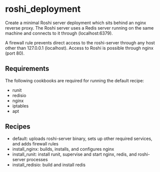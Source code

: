 # roshi_deployment

Create a minimal Roshi server deployment which sits behind an nginx reverse proxy. The Roshi server uses a Redis server running on the same machine and connects to it through (localhost:6379).

A firewall rule prevents direct access to the roshi-server through any host other than 127.0.0.1 (localhost). Access to Roshi is possible through nginx (port 80).

Requirements
------------
The following cookbooks are required for running the default recipe:
- runit
- redisio
- nginx
- iptables
- apt

Recipes
-------
- default: uploads roshi-server binary, sets up other required services, and adds firewall rules
- install_nginx: builds, installs, and configures nginx
- install_runit: install runit, supervise and start nginx, redis, and roshi-server processes
- install_redisio: build and install redis
